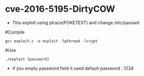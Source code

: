 # cve-2016-5195-DirtyCOW
* This exploit using ptrace(POKETEXT) and change /etc/passwd

#Compile 
```
gcc exploit.c -o exploit -lpthread -lcrypt
```

#Use
```
./exploit [password]
```
* if you empty password field it used default password : 1234
